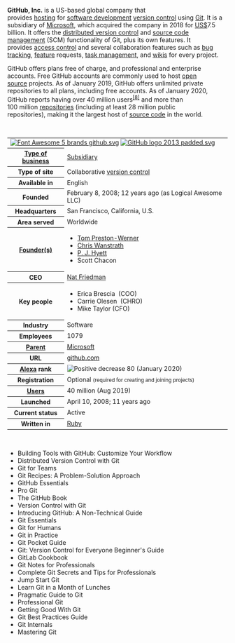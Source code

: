 
<p><strong>GitHub, Inc.</strong>&nbsp;is a US-based global company that provides&nbsp;<a title="Internet hosting service" href="https://en.wikipedia.org/wiki/Internet_hosting_service">hosting</a>&nbsp;for&nbsp;<a title="Software development" href="https://en.wikipedia.org/wiki/Software_development">software development</a>&nbsp;<a title="Version control" href="https://en.wikipedia.org/wiki/Version_control">version control</a>&nbsp;using&nbsp;<a title="Git" href="https://en.wikipedia.org/wiki/Git">Git</a>. It is a subsidiary of&nbsp;<a title="" href="https://en.wikipedia.org/wiki/Microsoft">Microsoft</a>, which acquired the company in 2018 for&nbsp;<a class="mw-redirect" title="US$" href="https://en.wikipedia.org/wiki/US$">US$</a>7.5 billion.&nbsp;It offers the&nbsp;<a title="Distributed version control" href="https://en.wikipedia.org/wiki/Distributed_version_control">distributed version control</a>&nbsp;and&nbsp;<a class="mw-redirect" title="Source code management" href="https://en.wikipedia.org/wiki/Source_code_management">source code management</a>&nbsp;(SCM) functionality of Git, plus its own features. It provides&nbsp;<a title="Access control" href="https://en.wikipedia.org/wiki/Access_control">access control</a>&nbsp;and several collaboration features such as&nbsp;<a title="Bug tracking system" href="https://en.wikipedia.org/wiki/Bug_tracking_system">bug tracking</a>,&nbsp;<a title="Software feature" href="https://en.wikipedia.org/wiki/Software_feature">feature</a>&nbsp;requests,&nbsp;<a title="Task management" href="https://en.wikipedia.org/wiki/Task_management">task management</a>, and&nbsp;<a title="Wiki" href="https://en.wikipedia.org/wiki/Wiki">wikis</a>&nbsp;for every project.</p>
<p>GitHub offers plans free of charge, and professional and enterprise accounts.&nbsp;Free GitHub accounts are commonly used to host&nbsp;<a title="Open-source software" href="https://en.wikipedia.org/wiki/Open-source_software">open source</a>&nbsp;projects.&nbsp;As of January 2019, GitHub offers unlimited private repositories to all plans, including free accounts.&nbsp;As of January 2020, GitHub reports having over 40&nbsp;million users<sup id="cite_ref-8" class="reference"><a href="https://en.wikipedia.org/wiki/GitHub#cite_note-8">[8]</a></sup>&nbsp;and more than 100&nbsp;million&nbsp;<a title="Repository (version control)" href="https://en.wikipedia.org/wiki/Repository_(version_control)">repositories</a>&nbsp;(including at least 28&nbsp;million public repositories),&nbsp;making it the largest host of&nbsp;<a title="Source code" href="https://en.wikipedia.org/wiki/Source_code">source code</a>&nbsp;in the world.</p>

</br>

<table class="infobox vcard">
<tbody>
<tr>
<td colspan="2"><a class="image" href="GitHub_logo.png"><img src="2.png" srcset="2.png" alt="Font Awesome 5 brands github.svg" width="54" height="56" data-file-width="512" data-file-height="529" /></a>&nbsp;<a class="image" href="GitHub_logo.png"><img src="GitHub_logo.png" srcset="GitHub_logo.png" alt="GitHub logo 2013 padded.svg" width="128" height="38" data-file-width="620" data-file-height="182" /></a></td>
</tr>
<tr>
<th scope="row"><a class="mw-redirect" title="Types of business entity" href="https://en.wikipedia.org/wiki/Types_of_business_entity">Type of business</a></th>
<td class="category"><a title="Subsidiary" href="https://en.wikipedia.org/wiki/Subsidiary">Subsidiary</a></td>
</tr>
<tr>
<th scope="row">
<div>Type of site</div>
</th>
<td>Collaborative&nbsp;<a title="Version control" href="https://en.wikipedia.org/wiki/Version_control">version control</a></td>
</tr>
<tr>
<th scope="row">Available&nbsp;in</th>
<td>English</td>
</tr>
<tr>
<th scope="row">Founded</th>
<td>February&nbsp;8, 2008<span class="noprint">; 12 years ago</span>&nbsp;(as Logical Awesome LLC)</td>
</tr>
<tr>
<th scope="row">Headquarters</th>
<td class="label">San Francisco, California, U.S.</td>
</tr>
<tr>
<th scope="row">Area&nbsp;served</th>
<td>Worldwide</td>
</tr>
<tr>
<th scope="row"><a title="Entrepreneurship" href="https://en.wikipedia.org/wiki/Entrepreneurship">Founder(s)</a></th>
<td>
<div class="plainlist">
<ul>
<li><a title="Tom Preston-Werner" href="https://en.wikipedia.org/wiki/Tom_Preston-Werner">Tom Preston-Werner</a></li>
<li><a title="Chris Wanstrath" href="https://en.wikipedia.org/wiki/Chris_Wanstrath">Chris Wanstrath</a></li>
<li><a title="P. J. Hyett" href="https://en.wikipedia.org/wiki/P._J._Hyett">P. J. Hyett</a></li>
<li>Scott Chacon</li>
</ul>
</div>
</td>
</tr>
<tr>
<th scope="row">CEO</th>
<td><a title="Nat Friedman" href="https://en.wikipedia.org/wiki/Nat_Friedman">Nat Friedman</a></td>
</tr>
<tr>
<th scope="row">Key&nbsp;people</th>
<td>
<div class="plainlist">
<ul>
<li>Erica Brescia &nbsp;(COO)</li>
<li>Carrie Olesen &nbsp;(CHRO)</li>
<li>Mike Taylor (CFO)</li>
</ul>
</div>
</td>
</tr>
<tr>
<th scope="row">Industry</th>
<td class="category">Software</td>
</tr>
<tr>
<th scope="row">Employees</th>
<td>1079</td>
</tr>
<tr>
<th scope="row"><a title="Holding company" href="https://en.wikipedia.org/wiki/Holding_company">Parent</a></th>
<td><a title="Microsoft" href="https://en.wikipedia.org/wiki/Microsoft">Microsoft</a></td>
</tr>
<tr>
<th scope="row">URL</th>
<td class="url"><span class="url"><a class="external text" href="https://github.com/" rel="nofollow">github<wbr />.com</a></span></td>
</tr>
<tr>
<th scope="row"><a title="Alexa Internet" href="https://en.wikipedia.org/wiki/Alexa_Internet">Alexa</a>&nbsp;rank</th>
<td><img title="Positive decrease" src="1.png" srcset="1.png" alt="Positive decrease" width="11" height="11" data-file-width="300" data-file-height="300" />&nbsp;80 (January 2020)</td>
</tr>
<tr>
<th scope="row">Registration</th>
<td>Optional&nbsp;<small>(required for creating and joining projects)</small></td>
</tr>
<tr>
<th scope="row"><a title="" href="https://en.wikipedia.org/wiki/Registered_user">Users</a></th>
<td>40 million (Aug 2019)</td>
</tr>
<tr>
<th scope="row">Launched</th>
<td>April&nbsp;10, 2008<span class="noprint">; 11 years ago</span></td>
</tr>
<tr>
<th scope="row">Current&nbsp;status</th>
<td class="category">Active</td>
</tr>
<tr>
<th scope="row">Written&nbsp;in</th>
<td><a title="Ruby (programming language)" href="https://en.wikipedia.org/wiki/Ruby_(programming_language)">Ruby</a></td>
</tr>
</tbody>
</table>
</br>






















<ul>
                <li><a target="_blank" href="https://github.com/manjunath5496/GitHub-Books/blob/master/git(1).pdf" style="text-decoration:none;">Building Tools with GitHub: Customize Your Workflow  </a></li>
                <li><a target="_blank" href="https://github.com/manjunath5496/GitHub-Books/blob/master/git(2).pdf" style="text-decoration:none;">Distributed Version Control with Git</a></li>
                <li><a target="_blank" href="https://github.com/manjunath5496/GitHub-Books/blob/master/git(3).pdf" style="text-decoration:none;">Git for Teams</a></li>
                <li><a target="_blank" href="https://github.com/manjunath5496/GitHub-Books/blob/master/git(4).pdf" style="text-decoration:none;">Git Recipes: A Problem-Solution Approach</a></li>
                <li><a target="_blank" href="https://github.com/manjunath5496/GitHub-Books/blob/master/git(5).pdf" style="text-decoration:none;">GitHub Essentials</a></li>
                <li><a target="_blank" href="https://github.com/manjunath5496/GitHub-Books/blob/master/git(6).pdf" style="text-decoration:none;">Pro Git</a></li>
                <li><a target="_blank" href="https://github.com/manjunath5496/GitHub-Books/blob/master/git(7).pdf" style="text-decoration:none;">The GitHub Book</a></li>
                <li><a target="_blank" href="https://github.com/manjunath5496/GitHub-Books/blob/master/git(8).pdf" style="text-decoration:none;">Version Control with Git</a></li>
                <li><a target="_blank" href="https://github.com/manjunath5496/GitHub-Books/blob/master/git(9).rar" style="text-decoration:none;">Introducing GitHub: A Non-Technical Guide</a></li>
                <li><a target="_blank" href="https://github.com/manjunath5496/GitHub-Books/blob/master/git(10).pdf" style="text-decoration:none;">Git Essentials</a></li>
	  <li><a target="_blank" href="https://github.com/manjunath5496/GitHub-Books/blob/master/git(11).pdf" style="text-decoration:none;"> Git for Humans  </a></li>
                <li><a target="_blank" href="https://github.com/manjunath5496/GitHub-Books/blob/master/git(12).pdf" style="text-decoration:none;">Git in Practice</a></li>
                <li><a target="_blank" href="https://github.com/manjunath5496/GitHub-Books/blob/master/git(13).pdf" style="text-decoration:none;">Git Pocket Guide</a></li>
                <li><a target="_blank" href="https://github.com/manjunath5496/GitHub-Books/blob/master/git(14).pdf" style="text-decoration:none;">Git: Version Control for Everyone Beginner's Guide</a></li>
                <li><a target="_blank" href="https://github.com/manjunath5496/GitHub-Books/blob/master/git(15).pdf" style="text-decoration:none;">GitLab Cookbook</a></li>
                <li><a target="_blank" href="https://github.com/manjunath5496/GitHub-Books/blob/master/git(16).pdf" style="text-decoration:none;">Git Notes for Professionals</a></li>
                <li><a target="_blank" href="https://github.com/manjunath5496/GitHub-Books/blob/master/git(17).pdf" style="text-decoration:none;">Complete Git Secrets and Tips for Professionals</a></li>
                <li><a target="_blank" href="https://github.com/manjunath5496/GitHub-Books/blob/master/git(18).pdf" style="text-decoration:none;">Jump Start Git</a></li>
                <li><a target="_blank" href="https://github.com/manjunath5496/GitHub-Books/blob/master/git(19).pdf" style="text-decoration:none;">Learn Git in a Month of Lunches</a></li>
                <li><a target="_blank" href="https://github.com/manjunath5496/GitHub-Books/blob/master/git(20).pdf" style="text-decoration:none;">Pragmatic Guide to Git</a></li>	
	
 <li><a target="_blank" href="https://github.com/manjunath5496/GitHub-Books/blob/master/git(21).pdf" style="text-decoration:none;">Professional Git</a></li>
	
<li><a target="_blank" href="https://github.com/manjunath5496/GitHub-Books/blob/master/git(22).pdf" style="text-decoration:none;">Getting Good With Git</a></li>
  <li><a target="_blank" href="https://github.com/manjunath5496/GitHub-Books/blob/master/git(23).pdf" style="text-decoration:none;">Git Best Practices Guide</a></li>
 <li><a target="_blank" href="https://github.com/manjunath5496/GitHub-Books/blob/master/git(24).pdf" style="text-decoration:none;">Git
Internals</a></li>	
	
 <li><a target="_blank" href="https://github.com/manjunath5496/GitHub-Books/blob/master/git(25).pdf" style="text-decoration:none;">Mastering Git</a></li>
	
	
	
	
	
	
	
	
	
</ul>
